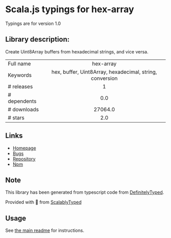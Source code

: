 
# Scala.js typings for hex-array

Typings are for version 1.0

## Library description:
Create Uint8Array buffers from hexadecimal strings, and vice versa.

|                    |                 |
| ------------------ | :-------------: |
| Full name          | hex-array |
| Keywords           | hex, buffer, Uint8Array, hexadecimal, string, conversion |
| # releases         | 1 |
| # dependents       | 0.0 |
| # downloads        | 27064.0 |
| # stars            | 2.0 |

## Links
- [Homepage](https://github.com/colinbarry/hex-array#readme)
- [Bugs](https://github.com/colinbarry/hex-array/issues)
- [Repository](https://github.com/colinbarry/hex-array)
- [Npm](https://www.npmjs.com/package/hex-array)
    


## Note
This library has been generated from typescript code from [DefinitelyTyped](https://definitelytyped.org).

Provided with :purple_heart: from [ScalablyTyped](https://github.com/oyvindberg/ScalablyTyped)

## Usage
See [the main readme](../../readme.md) for instructions.



